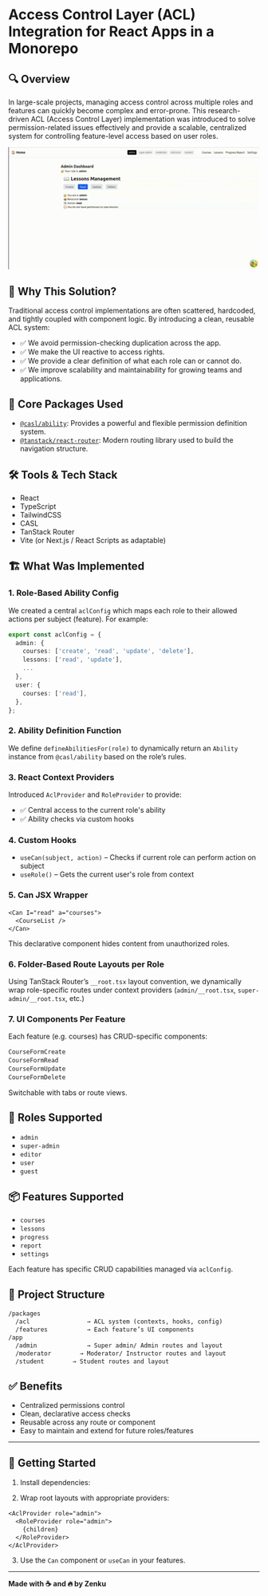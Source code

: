 # Access Control Layer (ACL) Integration for React Apps in a Monorepo

## 🔍 Overview

In large-scale projects, managing access control across multiple roles and features can quickly become complex and error-prone. This research-driven ACL (Access Control Layer) implementation was introduced to solve permission-related issues effectively and provide a scalable, centralized system for controlling feature-level access based on user roles.

![Preview of ACL Integration](./preview.gif)


## 🎯 Why This Solution?

Traditional access control implementations are often scattered, hardcoded, and tightly coupled with component logic. By introducing a clean, reusable ACL system:

- ✅ We avoid permission-checking duplication across the app.
- ✅ We make the UI reactive to access rights.
- ✅ We provide a clear definition of what each role can or cannot do.
- ✅ We improve scalability and maintainability for growing teams and applications.

## 🧩 Core Packages Used

- [`@casl/ability`](https://github.com/stalniy/casl): Provides a powerful and flexible permission definition system.
- [`@tanstack/react-router`](https://tanstack.com/router): Modern routing library used to build the navigation structure.

## 🛠️ Tools & Tech Stack

- React
- TypeScript
- TailwindCSS
- CASL
- TanStack Router
- Vite (or Next.js / React Scripts as adaptable)

## 🏗️ What Was Implemented

### 1. **Role-Based Ability Config**

We created a central `aclConfig` which maps each role to their allowed actions per subject (feature). For example:

```ts
export const aclConfig = {
  admin: {
    courses: ['create', 'read', 'update', 'delete'],
    lessons: ['read', 'update'],
    ...
  },
  user: {
    courses: ['read'],
  },
};
```

### 2. **Ability Definition Function**

We define `defineAbilitiesFor(role)` to dynamically return an `Ability` instance from `@casl/ability` based on the role’s rules.

### 3. **React Context Providers**

Introduced `AclProvider` and `RoleProvider` to provide:

- ✅ Central access to the current role's ability
- ✅ Ability checks via custom hooks

### 4. **Custom Hooks**

- `useCan(subject, action)` – Checks if current role can perform action on subject
- `useRole()` – Gets the current user's role from context

### 5. **Can JSX Wrapper**

```tsx
<Can I="read" a="courses">
  <CourseList />
</Can>
```

This declarative component hides content from unauthorized roles.

### 6. **Folder-Based Route Layouts per Role**

Using TanStack Router’s `__root.tsx` layout convention, we dynamically wrap role-specific routes under context providers (`admin/__root.tsx`, `super-admin/__root.tsx`, etc.)

### 7. **UI Components Per Feature**

Each feature (e.g. courses) has CRUD-specific components:

```ts
CourseFormCreate
CourseFormRead
CourseFormUpdate
CourseFormDelete
```

Switchable with tabs or route views.

## 👥 Roles Supported

- `admin`
- `super-admin`
- `editor`
- `user`
- `guest`

## 📦 Features Supported

- `courses`
- `lessons`
- `progress`
- `report`
- `settings`

Each feature has specific CRUD capabilities managed via `aclConfig`.

## 📁 Project Structure

```
/packages
  /acl                → ACL system (contexts, hooks, config)
  /features           → Each feature’s UI components
/app
  /admin              → Super admin/ Admin routes and layout
  /moderator        → Moderator/ Instructor routes and layout
  /student        → Student routes and layout
```

## ✅ Benefits

- Centralized permissions control
- Clean, declarative access checks
- Reusable across any route or component
- Easy to maintain and extend for future roles/features

---

## 🚀 Getting Started

1. Install dependencies:


2. Wrap root layouts with appropriate providers:

```tsx
<AclProvider role="admin">
  <RoleProvider role="admin">
    {children}
  </RoleProvider>
</AclProvider>
```

3. Use the `Can` component or `useCan` in your features.

---


**Made with ☕ and 🔥 by Zenku**
